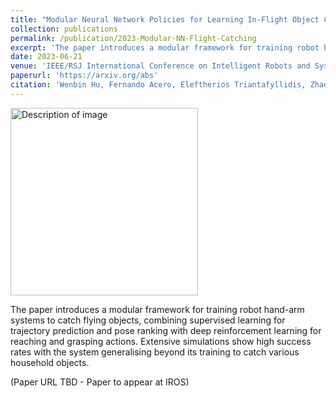 ```yaml
---
title: "Modular Neural Network Policies for Learning In-Flight Object Catching with a Robot Hand-Arm Systems"
collection: publications
permalink: /publication/2023-Modular-NN-Flight-Catching
excerpt: 'The paper introduces a modular framework for training robot hand-arm systems to catch flying objects, combining supervised learning for trajectory prediction and pose ranking with deep reinforcement learning for reaching and grasping actions. Extensive simulations show high success rates with the system generalising beyond its training to catch various household objects.'
date: 2023-06-21
venue: 'IEEE/RSJ International Conference on Intelligent Robots and Systems (IROS)'
paperurl: 'https://arxiv.org/abs' 
citation: 'Wenbin Hu, Fernando Acero, Eleftherios Triantafyllidis, Zhaocheng Liu and Zhibin Li. (2023). "Modular Neural Network Policies for Learning In-flight Object Catching with a Robot Hand-Arm System." in IEEE/RSJ International Conference on Intelligent Robots and Systems (IROS).'
---
```

<img src="/images/500x300.png" alt="Description of image" width="300"/>

The paper introduces a modular framework for training robot hand-arm systems to catch flying objects, combining supervised learning for trajectory prediction and pose ranking with deep reinforcement learning for reaching and grasping actions. Extensive simulations show high success rates with the system generalising beyond its training to catch various household objects.

(Paper URL TBD - Paper to appear at IROS)
